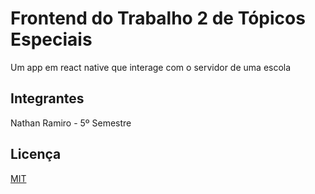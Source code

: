 # Frontend do Trabalho 2 de Tópicos Especiais 
Um app em react native que interage com o servidor de uma escola

## Integrantes
Nathan Ramiro - 5º Semestre

## Licença
[MIT](https://choosealicense.com/licenses/mit/)